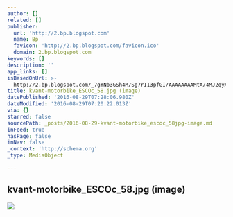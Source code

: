```yaml
---
author: []
related: []
publisher:
  url: 'http://2.bp.blogspot.com'
  name: Bp
  favicon: 'http://2.bp.blogspot.com/favicon.ico'
  domain: 2.bp.blogspot.com
keywords: []
description: ''
app_links: []
isBasedOnUrl: >-
  http://2.bp.blogspot.com/_7gYNb3GSh4M/Sg7rII3pfGI/AAAAAAAAMtA/4MJ2qyAoJKw/s1600-h/kvant-motorbike_ESCOc_58.jpg
title: kvant-motorbike_ESCOc_58.jpg (image)
datePublished: '2016-08-29T07:28:06.980Z'
dateModified: '2016-08-29T07:20:22.013Z'
via: {}
starred: false
sourcePath: _posts/2016-08-29-kvant-motorbike_escoc_58jpg-image.md
inFeed: true
hasPage: false
inNav: false
_context: 'http://schema.org'
_type: MediaObject

---
```

<article style=""><h1>kvant-motorbike_ESCOc_58.jpg (image)</h1><img src="http://2.bp.blogspot.com/_7gYNb3GSh4M/Sg7rII3pfGI/AAAAAAAAMtA/4MJ2qyAoJKw/s1600/kvant-motorbike_ESCOc_58.jpg" /></article>